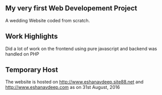 ## My very first Web Developement Project

A wedding Website coded from scratch.

## Work Highlights

Did a lot of work on the frontend using pure javascript and backend was handled on PHP

## Temporary Host

The website is hosted on http://www.eshanavdeep.site88.net and http://www.eshanavdeep.com as on 31st August, 2016